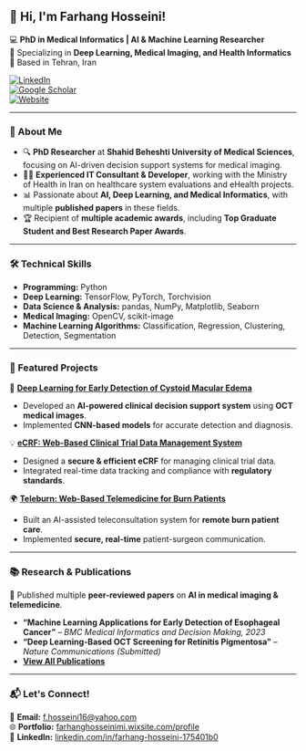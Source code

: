 ## 👋 Hi, I'm Farhang Hosseini!  

💻 **PhD in Medical Informatics | AI & Machine Learning Researcher**  
🔬 Specializing in **Deep Learning, Medical Imaging, and Health Informatics**  
📍 Based in Tehran, Iran  

[![LinkedIn](https://img.shields.io/badge/LinkedIn-Connect-blue)](https://www.linkedin.com/in/farhang-hosseini-175401b0/)  
[![Google Scholar](https://img.shields.io/badge/Google%20Scholar-Research-green)](https://scholar.google.com/citations?user=ESSklMEAAAAJ&hl=en)  
[![Website](https://img.shields.io/badge/Portfolio-Visit-lightgrey)](https://farhanghosseinimi.wixsite.com/profile)  

---

### 🚀 About Me  
- 🔍 **PhD Researcher** at **Shahid Beheshti University of Medical Sciences**, focusing on AI-driven decision support systems for medical imaging.  
- 👨‍💻 **Experienced IT Consultant & Developer**, working with the Ministry of Health in Iran on healthcare system evaluations and eHealth projects.  
- 📊 Passionate about **AI, Deep Learning, and Medical Informatics**, with multiple **published papers** in these fields.  
- 🏆 Recipient of **multiple academic awards**, including **Top Graduate Student and Best Research Paper Awards**.  

---

### 🛠️ Technical Skills  
- **Programming:** Python  
- **Deep Learning:** TensorFlow, PyTorch, Torchvision  
- **Data Science & Analysis:** pandas, NumPy, Matplotlib, Seaborn  
- **Medical Imaging:** OpenCV, scikit-image  
- **Machine Learning Algorithms:** Classification, Regression, Clustering, Detection, Segmentation  

---

### 📌 Featured Projects  
🔬 **[Deep Learning for Early Detection of Cystoid Macular Edema](#)**  
  - Developed an **AI-powered clinical decision support system** using **OCT medical images**.  
  - Implemented **CNN-based models** for accurate detection and diagnosis.  

💡 **[eCRF: Web-Based Clinical Trial Data Management System](#)**  
  - Designed a **secure & efficient eCRF** for managing clinical trial data.  
  - Integrated real-time data tracking and compliance with **regulatory standards**.  

🌍 **[Teleburn: Web-Based Telemedicine for Burn Patients](#)**  
  - Built an AI-assisted teleconsultation system for **remote burn patient care**.  
  - Implemented **secure, real-time** patient-surgeon communication.  

---

### 📚 Research & Publications  
📖 Published multiple **peer-reviewed papers** on **AI in medical imaging & telemedicine**.  
- **“Machine Learning Applications for Early Detection of Esophageal Cancer”** – *BMC Medical Informatics and Decision Making, 2023*  
- **“Deep Learning-Based OCT Screening for Retinitis Pigmentosa”** – *Nature Communications (Submitted)*  
- **[View All Publications](https://scholar.google.com/citations?user=ESSklMEAAAAJ&hl=en)**  

---

### 📬 Let's Connect!  
💌 **Email:** [f.hosseini16@yahoo.com](mailto:f.hosseini16@yahoo.com)  
🌐 **Portfolio:** [farhanghosseinimi.wixsite.com/profile](https://farhanghosseinimi.wixsite.com/profile)  
🔗 **LinkedIn:** [linkedin.com/in/farhang-hosseini-175401b0](https://www.linkedin.com/in/farhang-hosseini-175401b0/)  
